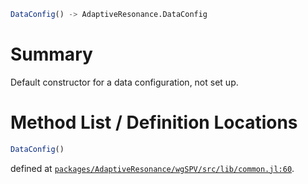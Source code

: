 ```julia
DataConfig() -> AdaptiveResonance.DataConfig

```

# Summary

Default constructor for a data configuration, not set up.

# Method List / Definition Locations

```julia
DataConfig()
```

defined at [`packages/AdaptiveResonance/wgSPV/src/lib/common.jl:60`](file:///home/terasaki/.julia/packages/AdaptiveResonance/wgSPV/src/lib/common.jl).
